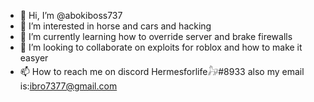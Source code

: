 - 👋 Hi, I’m @abokiboss737
- 👀 I’m interested in horse and cars and hacking
- 🌱 I’m currently learning how to override server and brake firewalls
- 💞️ I’m looking to collaborate on exploits for roblox and how to make it easyer 
- 📫 How to reach me on discord Hermesforlife𓃗#8933 also my email is:ibro7377@gmail.com

<!---
abokiboss737/abokiboss737 is a ✨ special ✨ repository because its `README.md` (this file) appears on your GitHub profile.
You can click the Preview link to take a look at your changes.
--->

